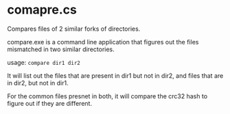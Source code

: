 # comapre.cs
Compares files of 2 similar forks of directories.

compare.exe is a command line application that figures out the files mismatched in two similar directories.

usage:
  `compare dir1 dir2`

It will list out the files that are present in dir1 but not in dir2, and files that are in dir2, but not in dir1.

For the common files presnet in both, it will compare the crc32 hash to figure out if they are different.
